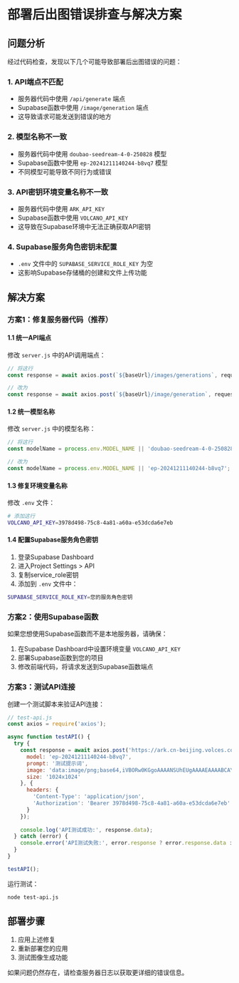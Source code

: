 # 部署后出图错误排查与解决方案

## 问题分析

经过代码检查，发现以下几个可能导致部署后出图错误的问题：

### 1. API端点不匹配
- 服务器代码中使用 `/api/generate` 端点
- Supabase函数中使用 `/image/generation` 端点
- 这导致请求可能发送到错误的地方

### 2. 模型名称不一致
- 服务器代码中使用 `doubao-seedream-4-0-250828` 模型
- Supabase函数中使用 `ep-20241211140244-b8vq7` 模型
- 不同模型可能导致不同行为或错误

### 3. API密钥环境变量名称不一致
- 服务器代码中使用 `ARK_API_KEY`
- Supabase函数中使用 `VOLCANO_API_KEY`
- 这导致在Supabase环境中无法正确获取API密钥

### 4. Supabase服务角色密钥未配置
- `.env` 文件中的 `SUPABASE_SERVICE_ROLE_KEY` 为空
- 这影响Supabase存储桶的创建和文件上传功能

## 解决方案

### 方案1：修复服务器代码（推荐）

#### 1.1 统一API端点
修改 `server.js` 中的API调用端点：

```javascript
// 将这行
const response = await axios.post(`${baseUrl}/images/generations`, requestData, {

// 改为
const response = await axios.post(`${baseUrl}/image/generation`, requestData, {
```

#### 1.2 统一模型名称
修改 `server.js` 中的模型名称：

```javascript
// 将这行
const modelName = process.env.MODEL_NAME || 'doubao-seedream-4-0-250828';

// 改为
const modelName = process.env.MODEL_NAME || 'ep-20241211140244-b8vq7';
```

#### 1.3 修复环境变量名称
修改 `.env` 文件：

```bash
# 添加这行
VOLCANO_API_KEY=3978d498-75c8-4a81-a60a-e53dcda6e7eb
```

#### 1.4 配置Supabase服务角色密钥
1. 登录Supabase Dashboard
2. 进入Project Settings > API
3. 复制service_role密钥
4. 添加到 `.env` 文件中：

```bash
SUPABASE_SERVICE_ROLE_KEY=您的服务角色密钥
```

### 方案2：使用Supabase函数

如果您想使用Supabase函数而不是本地服务器，请确保：

1. 在Supabase Dashboard中设置环境变量 `VOLCANO_API_KEY`
2. 部署Supabase函数到您的项目
3. 修改前端代码，将请求发送到Supabase函数端点

### 方案3：测试API连接

创建一个测试脚本来验证API连接：

```javascript
// test-api.js
const axios = require('axios');

async function testAPI() {
  try {
    const response = await axios.post('https://ark.cn-beijing.volces.com/api/v3/image/generation', {
      model: 'ep-20241211140244-b8vq7',
      prompt: '测试提示词',
      image: 'data:image/png;base64,iVBORw0KGgoAAAANSUhEUgAAAAEAAAABCAYAAAAfFcSJAAAADUlEQVR42mNkYPhfDwAChwGA60e6kgAAAABJRU5ErkJggg==',
      size: '1024x1024'
    }, {
      headers: {
        'Content-Type': 'application/json',
        'Authorization': 'Bearer 3978d498-75c8-4a81-a60a-e53dcda6e7eb'
      }
    });
    
    console.log('API测试成功:', response.data);
  } catch (error) {
    console.error('API测试失败:', error.response ? error.response.data : error.message);
  }
}

testAPI();
```

运行测试：
```bash
node test-api.js
```

## 部署步骤

1. 应用上述修复
2. 重新部署您的应用
3. 测试图像生成功能

如果问题仍然存在，请检查服务器日志以获取更详细的错误信息。